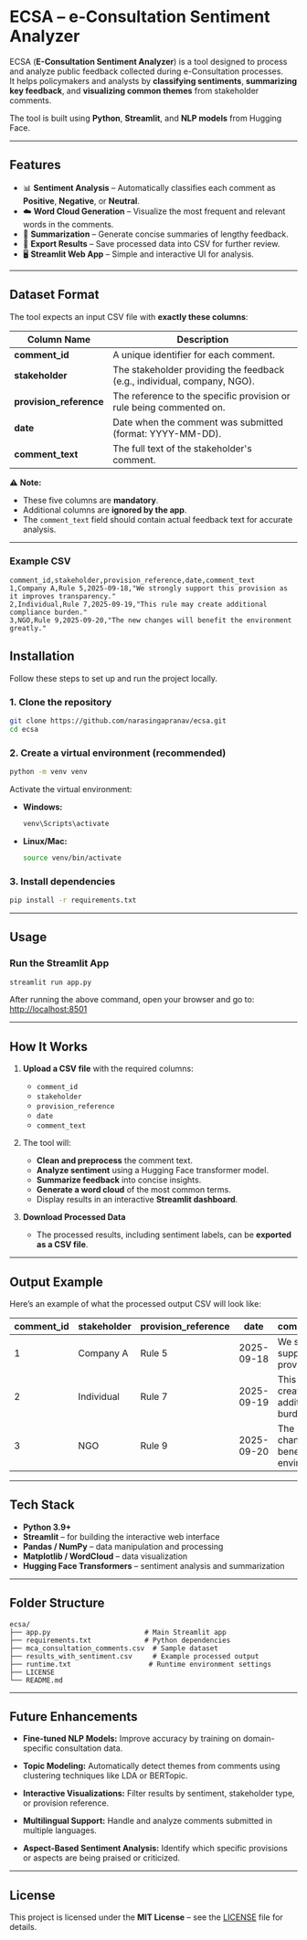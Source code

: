 
# **ECSA – e-Consultation Sentiment Analyzer**

ECSA (**E-Consultation Sentiment Analyzer**) is a tool designed to process and analyze public feedback collected during e-Consultation processes.  
It helps policymakers and analysts by **classifying sentiments**, **summarizing key feedback**, and **visualizing common themes** from stakeholder comments.

The tool is built using **Python**, **Streamlit**, and **NLP models** from Hugging Face.

---

## **Features**

- 📊 **Sentiment Analysis** – Automatically classifies each comment as **Positive**, **Negative**, or **Neutral**.  
- ☁️ **Word Cloud Generation** – Visualize the most frequent and relevant words in the comments.  
- 📝 **Summarization** – Generate concise summaries of lengthy feedback.  
- 📂 **Export Results** – Save processed data into CSV for further review.  
- 🖥 **Streamlit Web App** – Simple and interactive UI for analysis.

---

## **Dataset Format**

The tool expects an input CSV file with **exactly these columns**:

| Column Name          | Description                                                                 |
|----------------------|-----------------------------------------------------------------------------|
| **comment_id**       | A unique identifier for each comment.                                       |
| **stakeholder**      | The stakeholder providing the feedback (e.g., individual, company, NGO).    |
| **provision_reference** | The reference to the specific provision or rule being commented on.        |
| **date**             | Date when the comment was submitted (format: YYYY-MM-DD).                   |
| **comment_text**     | The full text of the stakeholder's comment.                                 |

⚠️ **Note:**  
- These five columns are **mandatory**.  
- Additional columns are **ignored by the app**.  
- The `comment_text` field should contain actual feedback text for accurate analysis.

---

### **Example CSV**

```csv
comment_id,stakeholder,provision_reference,date,comment_text
1,Company A,Rule 5,2025-09-18,"We strongly support this provision as it improves transparency."
2,Individual,Rule 7,2025-09-19,"This rule may create additional compliance burden."
3,NGO,Rule 9,2025-09-20,"The new changes will benefit the environment greatly."

```

## **Installation**

Follow these steps to set up and run the project locally.

### **1. Clone the repository**

```bash
git clone https://github.com/narasingapranav/ecsa.git
cd ecsa
```

### **2. Create a virtual environment (recommended)**

```bash
python -m venv venv
```

Activate the virtual environment:

* **Windows:**

  ```bash
  venv\Scripts\activate
  ```
* **Linux/Mac:**

  ```bash
  source venv/bin/activate
  ```

### **3. Install dependencies**

```bash
pip install -r requirements.txt
```

---

## **Usage**

### **Run the Streamlit App**

```bash
streamlit run app.py
```

After running the above command, open your browser and go to:
[http://localhost:8501](http://localhost:8501)

---

## **How It Works**

1. **Upload a CSV file** with the required columns:

   * `comment_id`
   * `stakeholder`
   * `provision_reference`
   * `date`
   * `comment_text`

2. The tool will:

   * **Clean and preprocess** the comment text.
   * **Analyze sentiment** using a Hugging Face transformer model.
   * **Summarize feedback** into concise insights.
   * **Generate a word cloud** of the most common terms.
   * Display results in an interactive **Streamlit dashboard**.

3. **Download Processed Data**

   * The processed results, including sentiment labels, can be **exported as a CSV file**.

---

## **Output Example**

Here’s an example of what the processed output CSV will look like:

| comment\_id | stakeholder | provision\_reference | date       | comment\_text                                 | sentiment |
| ----------- | ----------- | -------------------- | ---------- | --------------------------------------------- | --------- |
| 1           | Company A   | Rule 5               | 2025-09-18 | We strongly support this provision...         | Positive  |
| 2           | Individual  | Rule 7               | 2025-09-19 | This rule may create additional burden.       | Negative  |
| 3           | NGO         | Rule 9               | 2025-09-20 | The new changes will benefit the environment. | Positive  |

---

## **Tech Stack**

* **Python 3.9+**
* **Streamlit** – for building the interactive web interface
* **Pandas / NumPy** – data manipulation and processing
* **Matplotlib / WordCloud** – data visualization
* **Hugging Face Transformers** – sentiment analysis and summarization

---

## **Folder Structure**

```
ecsa/
├── app.py                       # Main Streamlit app
├── requirements.txt             # Python dependencies
├── mca_consultation_comments.csv  # Sample dataset
├── results_with_sentiment.csv     # Example processed output
├── runtime.txt                   # Runtime environment settings
├── LICENSE
└── README.md
```

---

## **Future Enhancements**

* **Fine-tuned NLP Models:**
  Improve accuracy by training on domain-specific consultation data.

* **Topic Modeling:**
  Automatically detect themes from comments using clustering techniques like LDA or BERTopic.

* **Interactive Visualizations:**
  Filter results by sentiment, stakeholder type, or provision reference.

* **Multilingual Support:**
  Handle and analyze comments submitted in multiple languages.

* **Aspect-Based Sentiment Analysis:**
  Identify which specific provisions or aspects are being praised or criticized.

---

## **License**

This project is licensed under the **MIT License** – see the [LICENSE](LICENSE) file for details.

```
